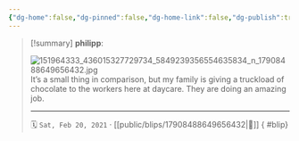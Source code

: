 ```yaml
---
{"dg-home":false,"dg-pinned":false,"dg-home-link":false,"dg-publish":true,"type":"blip","disabled rules":["yaml-title","yaml-title-alias","file-name-heading"],"title":"philipp on instagram @ 2021-02-20","created-date":"2021-02-20T13:00:00","updated-date":"2025-05-02T17:43:08","dg-path":"blips/17908488649656432.md","permalink":"/blips/17908488649656432/","dgPassFrontmatter":true,"created":"2021-02-20T13:00:00","updated":"2025-05-02T17:43:08"}
---
```


> [!summary] **philipp**:
>
> ![151964333_436015327729734_5849239356554635834_n_17908488649656432.jpg](/img/user/attachments/151964333_436015327729734_5849239356554635834_n_17908488649656432.jpg)
> It’s a small thing in comparison, but my family is giving a truckload of chocolate to the workers here at daycare. They are doing an amazing job.
> - - -
>
> 🗓️ `Sat, Feb 20, 2021` · [[public/blips/17908488649656432\|🔗]]
{ #blip}


